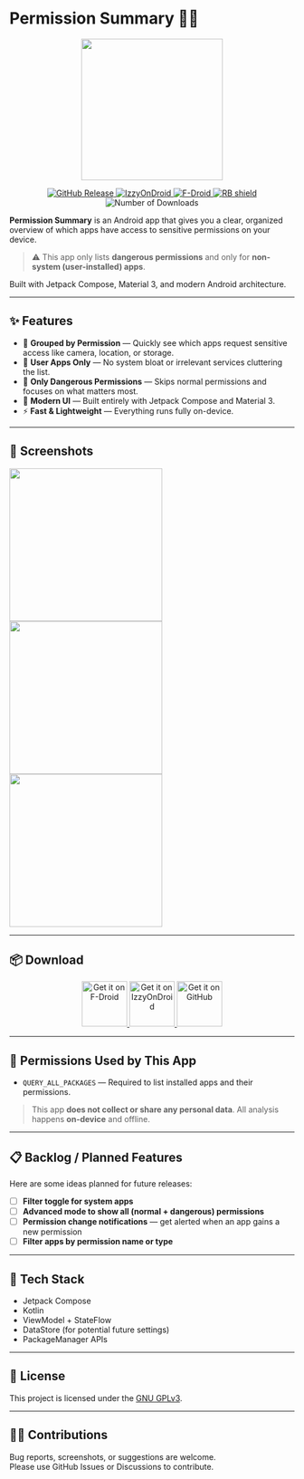 # Permission Summary 📱🔐

<p align="center">
  <img src="https://raw.githubusercontent.com/SimpolCo/Permissions-Summary/refs/heads/main/app/src/main/res/icon.png" width="250"/>
</p>

<p align="center">
  <a href="https://github.com/SimpolCo/Permissions-Summary/releases">
    <img src="https://img.shields.io/github/v/release/SimpolCo/Permissions-Summary?label=GitHub%20Release&logo=github" alt="GitHub Release">
  </a>
  <a href="https://apt.izzysoft.de/fdroid/index/apk/com.simpol.permissionssummary">
    <img src="https://img.shields.io/badge/IzzyOnDroid-Link-blue?logo=android" alt="IzzyOnDroid">
  </a>
  <a href="https://f-droid.org/packages/com.simpol.permissionssummary/">
    <img src="https://img.shields.io/f-droid/v/com.simpol.permissionssummary?label=F-Droid&logo=f-droid" alt="F-Droid">
  </a>
  <a href="https://shields.rbtlog.dev/com.simpol.permissionssummary">
    <img src="https://shields.rbtlog.dev/simple/com.simpol.permissionssummary" alt="RB shield">
  </a>

  <img src="https://img.shields.io/github/downloads/simpolco/permissions-summary/total" alt="Number of Downloads">
</p>

**Permission Summary** is an Android app that gives you a clear, organized overview of which apps
have access to sensitive permissions on your device.

> ⚠️ This app only lists **dangerous permissions** and only for **non-system (user-installed) apps**.

Built with Jetpack Compose, Material 3, and modern Android architecture.

---

## ✨ Features

- 🔐 **Grouped by Permission** — Quickly see which apps request sensitive access like camera,
  location, or storage.
- 🧼 **User Apps Only** — No system bloat or irrelevant services cluttering the list.
- 🚫 **Only Dangerous Permissions** — Skips normal permissions and focuses on what matters most.
- 📱 **Modern UI** — Built entirely with Jetpack Compose and Material 3.
- ⚡ **Fast & Lightweight** — Everything runs fully on-device.

---

## 📸 Screenshots

<p float="left">
  <img src="https://raw.githubusercontent.com/SimpolCo/Permissions-Summary/refs/heads/main/assets/1.jpg" width="270" />
  <img src="https://raw.githubusercontent.com/SimpolCo/Permissions-Summary/refs/heads/main/assets/2.jpg" width="270" />
  <img src="https://raw.githubusercontent.com/SimpolCo/Permissions-Summary/refs/heads/main/assets/3.jpg" width="270" />
</p>

---

## 📦 Download

<p align="center">
  <a href="https://f-droid.org/packages/com.simpol.permissionssummary/">
    <img src="assets/fdroid.png" alt="Get it on F-Droid" height="80">
  </a>
  <a href="https://apt.izzysoft.de/fdroid/index/apk/com.simpol.permissionssummary">
    <img src="assets/izzyondroid.png" alt="Get it on IzzyOnDroid" height="80">
  </a>
  <a href="https://github.com/SimpolCo/Permissions-Summary/releases">
    <img src="assets/github.png" alt="Get it on GitHub" height="80">
  </a>
</p>

---

## 🔐 Permissions Used by This App

- `QUERY_ALL_PACKAGES` — Required to list installed apps and their permissions.

> This app **does not collect or share any personal data**. All analysis happens **on-device** and
> offline.

---

## 📋 Backlog / Planned Features

Here are some ideas planned for future releases:

- [ ] **Filter toggle for system apps**  
- [ ] **Advanced mode to show all (normal + dangerous) permissions**  
- [ ] **Permission change notifications** — get alerted when an app gains a new permission  
- [ ] **Filter apps by permission name or type**  

---

## 📂 Tech Stack

- Jetpack Compose
- Kotlin
- ViewModel + StateFlow
- DataStore (for potential future settings)
- PackageManager APIs

---

## 📝 License

This project is licensed under the [GNU GPLv3](LICENSE).

---

## 🙋‍♀️ Contributions

Bug reports, screenshots, or suggestions are welcome.  
Please use GitHub Issues or Discussions to contribute.
